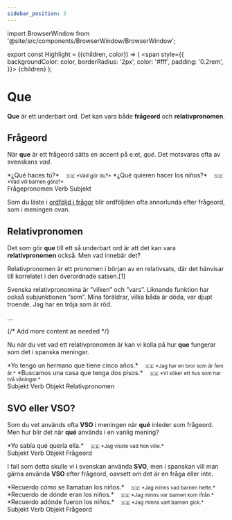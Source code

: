 ```yaml
---
sidebar_position: 3
---
```


import BrowserWindow from '@site/src/components/BrowserWindow/BrowserWindow';

export const Highlight = ({children, color}) => (
  <span
    style={{
      backgroundColor: color,
      borderRadius: '2px',
      color: '#fff',
      padding: '0.2rem',
    }}>
    {children}
  </span>
);

# <Highlight color="var(--highlight)">Que</Highlight>

**Que** är ett underbart ord. Det kan vara både **frågeord** och **relativpronomen**.

## Frågeord

När **que** är ett frågeord sätts en accent på e:et, *qué*. Det motsvaras ofta av svenskans *vad*.

<div className="custom-quote">  
*¿<span style={{color: 'magenta'}}>Qué</span> <span style={{color: 'red'}}>haces</span> <span style={{color: 'var(--highlight)'}}>tú</span>?*   
&nbsp;&nbsp;&nbsp;<small>🇸🇪 *Vad gör du?*</small>   
*¿<span style={{color: 'magenta'}}>Qué</span> <span style={{color: 'red'}}>quieren hacer</span> <span style={{color: 'var(--highlight)'}}>los niños</span>?*   
&nbsp;&nbsp;&nbsp;<small>🇸🇪 *Vad vill barnen göra?*</small>   
</div>

<div className="subject-box">
  <span className="magenta-dot"></span>
  <span className="subject-text">Frågepronomen</span>
  <span className="red-dot"></span>
  <span className="subject-text">Verb</span>
  <span className="blue-dot"></span>
  <span className="subject-text">Subjekt</span>
</div>

Som du läste i [ordföljd i frågor](/docs/Syntax/Ordföljd%20i%20frågor) blir ordföljden ofta annorlunda efter frågeord, som i meningen ovan. 

## Relativpronomen

Det som gör **que** till ett så underbart ord är att det kan vara **relativpronomen** också. Men vad innebär det? 

<div className="browser-container">
  <BrowserWindow title="https://sv.wikipedia.org/wiki/Relativpronomen">
<p>
Relativpronomen är ett pronomen i början av en relativsats, där det hänvisar till korrelatet i den överordnade satsen.[1]

Svenska relativpronomina är ”vilken” och ”vars”. Liknande funktion har också subjunktionen ”som”.
Mina föräldrar, vilka båda är döda, var djupt troende.
Jag har en tröja som är röd.  

...
</p>
    {/* Add more content as needed */}
  </BrowserWindow>
</div>

Nu när du vet vad ett relativpronomen är kan vi kolla på hur **que** fungerar som det i spanska meningar.

<div className="custom-quote">  
*<span style={{color: 'var(--highlight)'}}>Yo</span> <span style={{color: 'red'}}>tengo</span> <span style={{color: 'lightseagreen'}}>un hermano</span> <span style={{color: 'magenta'}}>que</span> <span style={{color: 'red'}}>tiene</span>  <span style={{color: 'lightseagreen'}}>cinco años</span>.*   
&nbsp;&nbsp;&nbsp;<small>🇸🇪 *Jag har en bror som är fem år.*</small>   
*<span style={{color: 'red'}}>Buscamos</span> <span style={{color: 'lightseagreen'}}>una casa</span> <span style={{color: 'magenta'}}>que</span> <span style={{color: 'red'}}>tenga</span>  <span style={{color: 'lightseagreen'}}>dos pisos</span>.*   
&nbsp;&nbsp;&nbsp;<small>🇸🇪 *Vi söker ett hus som har två våningar.*</small>   
</div>

<div className="subject-box">
  <span className="blue-dot"></span>
  <span className="subject-text">Subjekt</span>
  <span className="red-dot"></span>
  <span className="subject-text">Verb</span>
  <span className="aqua-dot"></span>
  <span className="subject-text">Objekt</span>
  <span className="magenta-dot"></span>
  <span className="subject-text">Relativpronomen</span>
</div>

## SVO eller VSO?

Som du vet används ofta **VSO** i meningen när **qué** inleder som frågeord. Men hur blir det när **qué** används i en vanlig mening?

<div className="custom-quote">  
*<span style={{color: 'var(--highlight)'}}>Yo</span> <span style={{color: 'red'}}>sabía</span> <span style={{color: 'magenta'}}>qué</span> <span style={{color: 'red'}}>quería</span> <span style={{color: 'var(--highlight)'}}>ella</span>.*   
&nbsp;&nbsp;&nbsp;<small>🇸🇪 *Jag visste vad hon ville.*</small>   
</div>

<div className="subject-box">
  <span className="blue-dot"></span>
  <span className="subject-text">Subjekt</span>
  <span className="red-dot"></span>
  <span className="subject-text">Verb</span>
    <span className="aqua-dot"></span>
  <span className="subject-text">Objekt</span>
  <span className="magenta-dot"></span>
  <span className="subject-text">Frågeord</span>
</div>

I fall som detta skulle vi i svenskan använda **SVO**, men i spanskan vill man gärna använda **VSO** efter frågeord, oavsett om det är en fråga eller inte.

<div className="custom-quote">  
*<span style={{color: 'red'}}>Recuerdo</span> <span style={{color: 'magenta'}}>cómo</span> <span style={{color: 'red'}}>se llamaban</span> <span style={{color: 'var(--highlight)'}}>los niños</span>.*   
&nbsp;&nbsp;&nbsp;<small>🇸🇪 *Jag minns vad barnen hette.*</small>   
*<span style={{color: 'red'}}>Recuerdo</span> <span style={{color: 'magenta'}}>de dónde</span> <span style={{color: 'red'}}>eran</span> <span style={{color: 'var(--highlight)'}}>los niños</span>.*   
&nbsp;&nbsp;&nbsp;<small>🇸🇪 *Jag minns var barnen kom ifrån.*</small>   
*<span style={{color: 'red'}}>Recuerdo</span> <span style={{color: 'magenta'}}>adónde</span> <span style={{color: 'red'}}>fueron</span> <span style={{color: 'var(--highlight)'}}>los niños</span>.*   
&nbsp;&nbsp;&nbsp;<small>🇸🇪 *Jag minns vart barnen gick.*</small>  
</div>

<div className="subject-box">
  <span className="blue-dot"></span>
  <span className="subject-text">Subjekt</span>
  <span className="red-dot"></span>
  <span className="subject-text">Verb</span>
    <span className="aqua-dot"></span>
  <span className="subject-text">Objekt</span>
  <span className="magenta-dot"></span>
  <span className="subject-text">Frågeord</span>
</div>